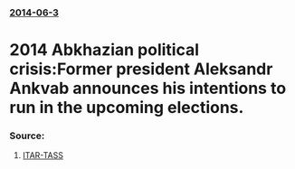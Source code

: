 ### [2014-06-3](/news/2014/06/3/index.md)

# 2014 Abkhazian political crisis:Former president Aleksandr Ankvab announces his intentions to run in the upcoming elections. 




### Source:

1. [ITAR-TASS](http://en.itar-tass.com/world/734434)
